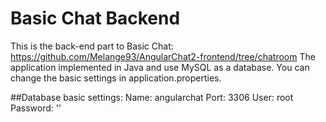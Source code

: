 # Basic Chat Backend

This is the back-end part to Basic Chat: https://github.com/Melange93/AngularChat2-frontend/tree/chatroom
The application implemented in Java and use MySQL as a database.
You can change the basic settings in application.properties.

##Database basic settings:
Name: angularchat
Port: 3306
User: root
Password: ''
